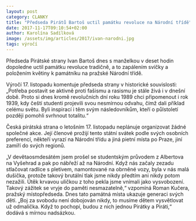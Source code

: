 ```yaml
---
layout: post
category: CLANKY
title: "Předseda Pirátů Bartoš uctil památku revoluce na Národní třídě"
date: 2017-11-17T09:10:54+02:00
author: Karolína Sadílková
image: /assets/img/articles/2017/ivan-narodni.jpg
tags: výročí
---
```


Předseda Pirátské strany Ivan Bartoš dnes s manželkou v deset hodin dopoledne uctil památku revoluce tradičně, a to zapálením svíčky a položením květiny k památníku na pražské Národní třídě. 

Výročí 17. listopadu komentuje předseda strany v historické souvislosti: „Potřeba postavit se aktivně proti fašismu a rasismu je stále živá i v dnešní době. Proto si dnes kromě revolučních dní roku 1989 chci připomenout i rok 1939, kdy čeští studenti projevili svou nesmírnou odvahu, čímž dali příklad celému světu. Byli inspirací i těm svým následovníkům, kteří o půlstoletí později pomohli svrhnout totalitu.“

Česká pirátská strana o letošním 17. listopadu neplánuje organizovat žádné společné akce. Její členové prožijí tento státní svátek podle svých osobních preferencí, někteří vyrazí na Národní třídu a jiná pietní místa po Praze, jiní zamíří do svých regionů. 

„V devětaosmdesátém jsem prošel se studentským průvodem z Albertova na Vyšehrad a pak po nábřeží až na Národní. Když nás začaly zezadu stlačovat radlice s pletivem, namontované na obrněné vozy, byla v nás malá dušička, protože takový brutální tlak jsme nikdy předtím ani nikdy potom nezažili. Útěk krvavou uličkou z toho pekla jsme vnímali jako vysvobození. Takový zážitek se vryje do paměti nesmazatelně,“ vzpomíná Roman Kučera, pražský místopředseda. Dnes tato památná místa ukazuje generaci svých dětí. „Boj za svobodu není dobojován nikdy, to musíme dětem vysvětlovat už odmalička. Když to pochopí, budou z nich jednou Pirátky a Piráti,“ dodává s mírnou nadsázkou.
